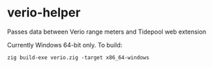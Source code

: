 # verio-helper

Passes data between Verio range meters and Tidepool web extension

Currently Windows 64-bit only. To build:

```
zig build-exe verio.zig -target x86_64-windows
```